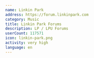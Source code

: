 ```yaml
---
name: Linkin Park
address: https://forum.linkinpark.com
category: Music
title: Linkin Park Forums
description: LP / LPU Forums
userCount: 117571
icon: linkin-park.png
activity: very high
language: en
---
```


